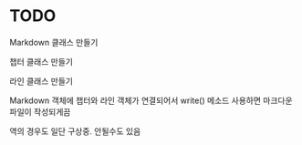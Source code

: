 # TODO

Markdown 클래스 만들기

챕터 클래스 만들기

라인 클래스 만들기


Markdown 객체에 챕터와 라인 객체가 연결되어서 write() 메소드 사용하면 마크다운 파일이 작성되게끔


역의 경우도 일단 구상중. 안될수도 있음

